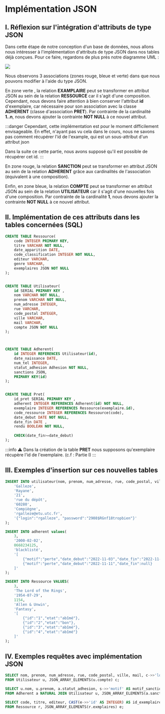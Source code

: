 # Implémentation JSON
## I. Réflexion sur l'intégration d'attributs de type JSON

Dans cette étape de notre conception d'un base de données, nous allons nous intéresser à l'implémentation d'attributs de type JSON dans nos tables déjà conçues. Pour ce faire, regardons de plus près notre diagramme UML : 

![](https://gitlab.utc.fr/pillisju/projet-nf18-td1_g2-bibliotheque/-/raw/main/img/Integration_JSON.png)

Nous observons 3 associations (zones rouge, bleue et verte) dans que nous pouvons modifier à l'aide du type JSON. 

En zone verte , la relation <b>EXAMPLAIRE</b> peut se transformer en attribut JSON au sein de la relation <b>RESSOURCE</b> car il s'agit d'une composition.
Cependant, nous devons faire attention à bien conserver l'attribut <b>id</b> d'exemplaire, car nécessaire pour son association avec la classe <b>ADHERENT</b> (classe d'association <b>PRET</b>).
Par contrainte de la cardinalité <b>1..n</b>, nous devons ajouter la contrainte <b>NOT NULL</b> à ce nouvel attribut.

:::danger
Cependant, cette implémentation est pour le moment difficilement envisageable. En effet, n'ayant pas vu cela dans le cours, nous ne savons pas comment récupérer l'id de l'example, qui est un sous-attribut d'un attribut json

Dans la suite ce cette partie, nous avons supposé qu'il est possible de récupérer cet id.
:::

En zone rouge, la relation <b>SANCTION</b> peut se transformer en attribut JSON au sein de la relation <b>ADHERENT</b> grâce aux cardinalités de l'association (équivalent à une composition). 

Enfin, en zone bleue, la relation <b>COMPTE</b> peut se transformer en attribut JSON au sein de la relation <b>UTILISATEUR</b> car il s'agit d'une nouvelles fois d'une composition.
Par contrainte de la cardinalité <b>1</b>, nous devons ajouter la contrainte <b>NOT NULL</b> à ce nouvel attribut.

## II. Implémentation de ces attributs dans les tables concernées (SQL)

``` sql
CREATE TABLE Ressource(
    code INTEGER PRIMARY KEY,
    titre VARCHAR NOT NULL,
    date_apparition DATE,
    code_classification INTEGER NOT NULL,
    editeur VARCHAR,
    genre VARCHAR,
    exemplaires JSON NOT NULL
);


CREATE TABLE Utilisateur(
    id SERIAL PRIMARY KEY ,
    nom VARCHAR NOT NULL,
    prenom VARCHAR NOT NULL,
    num_adresse INTEGER,
    rue VARCHAR,
    code_postal INTEGER,
    ville VARCHAR,
    mail VARCHAR,
    compte JSON NOT NULL
);



CREATE TABLE Adherent(
    id INTEGER REFERENCES Utilisateur(id),
    date_naissance DATE,
    num_tel INTEGER,
    statut_adhesion Adhesion NOT NULL,
    sanctions JSON,
    PRIMARY KEY(id)
);


CREATE TABLE Pret(
    id_pret SERIAL PRIMARY KEY ,
    adherent INTEGER REFERENCES Adherent(id) NOT NULL,
    exemplaire INTEGER REFERENCES Ressource(exemplaire.id),
    code_ressource INTEGER REFERENCES Ressource(code),
    date_debut DATE NOT NULL,
    date_fin DATE ,
    rendu BOOLEAN NOT NULL,
    
    CHECK(date_fin>=date_debut)
);
```
:::info
:warning:  Dans la création de la table <b>PRET</b> nous supposons qu'exemplaire récupère l'id de l'exemplaire.
(c.f : Partie I)
:::

 
## III. Exemples d'insertion sur ces nouvelles tables 
 
``` sql
INSERT INTO utilisateur(nom, prenom, num_adresse, rue, code_postal, ville, mail, compte) values(
    'Galleze',
    'Rayane',
    '21',
    'rue du dépôt',
    '60280',
    'Compiègne',
    'rgalleze@etu.utc.fr',
    '{"login":"rgalleze", "password":"2908$RGnf18tropbien"}'
);

INSERT INTO adherent values(
    3,
    '2000-02-02',
    0668234125,
    'blacklisté',
    '[
        {"motif":"perte","date_debut":"2022-11-03","date_fin":"2022-11-05"},
        {"motif":"perte","date_debut":"2022-11-11","date_fin":null}
    ]'
);

INSERT INTO Ressource VALUES(
    3,
    'The Lord of the Rings',
    '1954-07-29',
    1154,
    'Allen & Unwin',
    'Fantasy',
    '[
        {"id":"1","etat":"abîmé"},
        {"id":"2","etat":"bon"},
        {"id":"3","etat":"abîmé"},
        {"id":"4","etat":"abîmé"}
    ]'
);

```

## IV. Exemples requêtes avec implémentation JSON

```sql
SELECT nom, prenom, num_adresse, rue, code_postal, ville, mail, c->>'login' AS login, c->>'password' AS password
FROM Utilisateur u, JSON_ARRAY_ELEMENTS(u.compte) c;

SELECT u.nom, u.prenom, a.statut_adhesion, s->>'motif' AS motif_sanction, CAST(s->>'date_debut' AS DATE) AS debut_sanction, CAST(s->>'date_fin' AS DATE) AS fin_sanction
FROM Adherent a NATURAL JOIN Utilisateur u, JSON_ARRAY_ELEMENTS(a.sanctions) s;

SELECT code, titre, editeur, CAST(e->>'id' AS INTEGER) AS id_exemplaire, e->>'etat' AS etat
FROM Ressource r, JSON_ARRAY_ELEMENTS(r.exmplaires) e;

```


